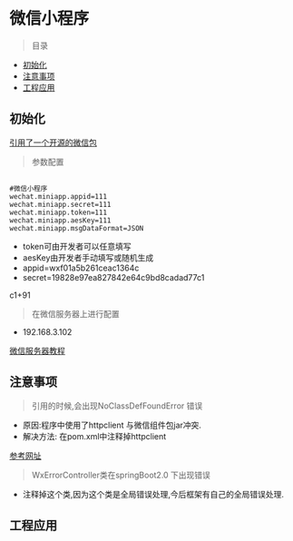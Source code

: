 # 微信小程序

> 目录

* [初始化](#初始化)
* [注意事项](#注意事项)
* [工程应用](#工程应用)


## 初始化

[引用了一个开源的微信包](https://codegit.net/jlee/weixin-java-tools/src/master)


> 参数配置

```properties

#微信小程序
wechat.miniapp.appid=111
wechat.miniapp.secret=111
wechat.miniapp.token=111
wechat.miniapp.aesKey=111
wechat.miniapp.msgDataFormat=JSON
```

* token可由开发者可以任意填写
* aesKey由开发者手动填写或随机生成
* appid=wxf01a5b261ceac1364c
* secret=19828e97ea827842e64c9bd8cadad77c1

c1+91

> 在微信服务器上进行配置

* 192.168.3.102


[微信服务器教程](https://developers.weixin.qq.com/miniprogram/dev/api/custommsg/callback_help.html)



## 注意事项

> 引用的时候,会出现NoClassDefFoundError 错误

* 原因:程序中使用了httpclient 与微信组件包jar冲突.
* 解决方法: 在pom.xml中注释掉httpclient

[参考网址](https://github.com/Wechat-Group/weixin-java-tools/wiki/NoClassDefFoundError%E3%80%81NoSuchMethdError%E6%88%96ClassNotFoundException%E7%9A%84%E8%A7%A3%E5%86%B3%E5%8A%9E%E6%B3%95)


> WxErrorController类在springBoot2.0 下出现错误

* 注释掉这个类,因为这个类是全局错误处理,今后框架有自己的全局错误处理.



## 工程应用